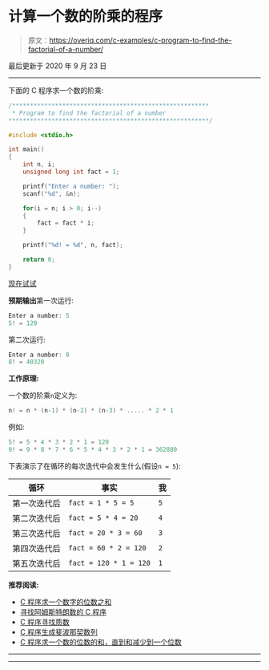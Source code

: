 # 计算一个数的阶乘的程序

> 原文：<https://overiq.com/c-examples/c-program-to-find-the-factorial-of-a-number/>

最后更新于 2020 年 9 月 23 日

* * *

下面的 C 程序求一个数的阶乘:

```c
/*******************************************************
 * Program to find the factorial of a number
********************************************************/

#include <stdio.h>

int main() 
{
    int n, i;
    unsigned long int fact = 1;

    printf("Enter a number: ");
    scanf("%d", &n);

    for(i = n; i > 0; i--)
    {        
        fact = fact * i;                
    }

    printf("%d! = %d", n, fact);

    return 0;
}

```

[现在试试](https://overiq.com/c-online-compiler/mYA/)

**预期输出**第一次运行:

```c
Enter a number: 5
5! = 120

```

第二次运行:

```c
Enter a number: 8
8! = 40320

```

**工作原理:**

一个数的阶乘`n`定义为:

```c
n! = n * (n-1) * (n-2) * (n-3) * ..... * 2 * 1

```

例如:

```c
5! = 5 * 4 * 3 * 2 * 1 = 120
9! = 9 * 8 * 7 * 6 * 5 * 4 * 3 * 2 * 1 = 362880

```

下表演示了在循环的每次迭代中会发生什么(假设`n = 5`):

| 循环 | 事实 | 我 |
| --- | --- | --- |
| 第一次迭代后 | `fact = 1 * 5 = 5` | `5` |
| 第二次迭代后 | `fact = 5 * 4 = 20` | `4` |
| 第三次迭代后 | `fact = 20 * 3 = 60` | `3` |
| 第四次迭代后 | `fact = 60 * 2 = 120` | `2` |
| 第五次迭代后 | `fact = 120 * 1 = 120` | `1` |

**推荐阅读:**

*   [C 程序求一个数字的位数之和](/c-examples/c-program-to-find-the-sum-of-digits-of-a-number/)
*   [寻找阿姆斯特朗数的 C 程序](/c-examples/c-program-to-find-armstrong-numbers/)
*   [C 程序寻找质数](/c-examples/c-program-to-find-prime-numbers/)
*   [C 程序生成斐波那契数列](/c-examples/c-program-to-generate-fibonacci-sequence/)
*   [C 程序求一个数的位数的和，直到和减少到一个位数](/c-examples/c-program-to-find-the-sum-of-the-digits-of-a-number-untill-the-sum-is-reduced-to-a-single-digit/)

* * *

* * *